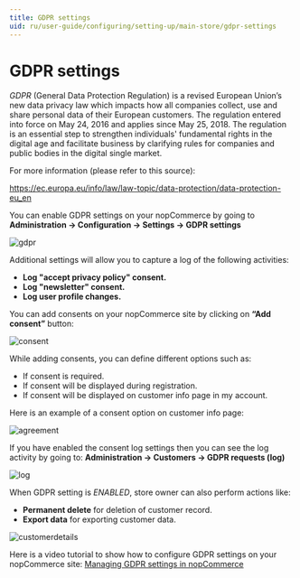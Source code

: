 ```yaml
---
title: GDPR settings
uid: ru/user-guide/configuring/setting-up/main-store/gdpr-settings
---
```


# GDPR settings

*GDPR* (General Data Protection Regulation) is a revised European Union’s new data privacy law which impacts how all companies collect, use and share personal data of their European customers. The regulation entered into force on May 24, 2016 and applies since May 25, 2018. The regulation is an essential step to strengthen individuals' fundamental rights in the digital age and facilitate business by clarifying rules for companies and public bodies in the digital single market.

For more information (please refer to this source):

<https://ec.europa.eu/info/law/law-topic/data-protection/data-protection-eu_en>

You can enable GDPR settings on your nopCommerce by going to **Administration → Configuration → Settings → GDPR settings**

![gdpr](_static/gdpr-settings/gdpr.png)

Additional settings will allow you to capture a log of the following activities:

* **Log "accept privacy policy" consent.**
* **Log "newsletter" consent.**
* **Log user profile changes.**

You can add consents on your nopCommerce site by clicking on **“Add consent”** button:

![consent](_static/gdpr-settings/consent.PNG)

While adding consents, you can define different options such as:

* If consent is required.
* If consent will be displayed during registration.
* If consent will be displayed on customer info page in my account.

Here is an example of a consent option on customer info page:

![agreement](_static/gdpr-settings/agreement.PNG)

If you have enabled the consent log settings then you can see the log activity by going to: **Administration → Customers → GDPR requests (log)**

![log](_static/gdpr-settings/log.PNG)

When GDPR setting is *ENABLED*, store owner can also perform actions like:

* **Permanent delete** for deletion of customer record.
* **Export data** for exporting customer data.

![customerdetails](_static/gdpr-settings/customerdetails.png)

Here is a video tutorial to show how to configure GDPR settings on your nopCommerce site: [Managing GDPR settings in nopCommerce](https://www.youtube.com/watch?v=6bLc_TDqD18&feature=youtu.be)